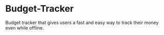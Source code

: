 # Budget-Tracker
Budget tracker that gives users a fast and easy way to track their money even while offline.
